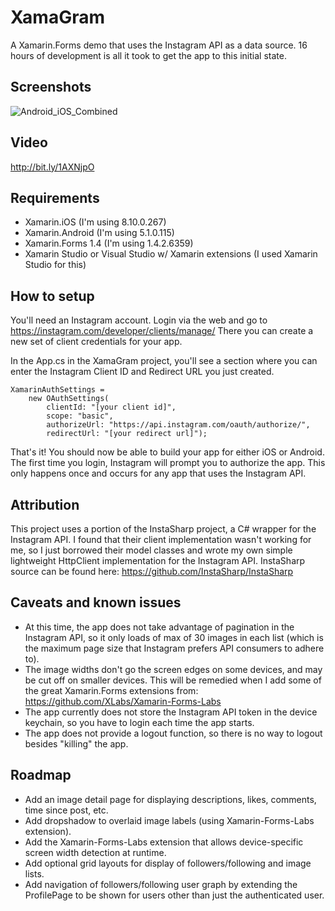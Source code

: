 # XamaGram
A Xamarin.Forms demo that uses the Instagram API as a data source. 16 hours of development is all it took to get the app to this initial state.

## Screenshots
![Android_iOS_Combined](https://rawgit.com/jsauve/XamaGram/master/screenshots/Android_iOS_combined.png)

## Video
http://bit.ly/1AXNjpO

## Requirements
* Xamarin.iOS (I'm using 8.10.0.267)
* Xamarin.Android (I'm using 5.1.0.115)
* Xamarin.Forms 1.4 (I'm using 1.4.2.6359)
* Xamarin Studio or Visual Studio w/ Xamarin extensions (I used Xamarin Studio for this)

## How to setup
You'll need an Instagram account. Login via the web and go to https://instagram.com/developer/clients/manage/
There you can create a new set of client credentials for your app.

In the App.cs in the XamaGram project, you'll see a section where you can enter the Instagram Client ID and Redirect URL you just created.

    XamarinAuthSettings = 
        new OAuthSettings(
            clientId: "[your client id]",
            scope: "basic",
            authorizeUrl: "https://api.instagram.com/oauth/authorize/",
            redirectUrl: "[your redirect url]");
            
That's it! You should now be able to build your app for either iOS or Android. The first time you login, Instagram will prompt you to authorize the app. This only happens once and occurs for any app that uses the Instagram API.

## Attribution
This project uses a portion of the InstaSharp project, a C# wrapper for the Instagram API. I found that their client implementation wasn't working for me, so I just borrowed their model classes and wrote my own simple lightweight HttpClient implementation for the Instagram API. InstaSharp source can be found here: https://github.com/InstaSharp/InstaSharp

## Caveats and known issues
* At this time, the app does not take advantage of pagination in the Instagram API, so it only loads of max of 30 images in each list (which is the maximum page size that Instagram prefers API consumers to adhere to).
* The image widths don't go the screen edges on some devices, and may be cut off on smaller devices. This will be remedied when I add some of the great Xamarin.Forms extensions from: https://github.com/XLabs/Xamarin-Forms-Labs
* The app currently does not store the Instagram API token in the device keychain, so you have to login each time the app starts.
* The app does not provide a logout function, so there is no way to logout besides "killing" the app.

## Roadmap
* Add an image detail page for displaying descriptions, likes, comments, time since post, etc.
* Add dropshadow to overlaid image labels (using Xamarin-Forms-Labs extension).
* Add the Xamarin-Forms-Labs extension that allows device-specific screen width detection at runtime.
* Add optional grid layouts for display of followers/following and image lists.
* Add navigation of followers/following user graph by extending the ProfilePage to be shown for users other than just the authenticated user.
